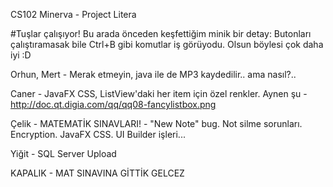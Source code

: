 CS102 Minerva - Project Litera

#Tuşlar çalışıyor!
Bu arada önceden keşfettiğim minik bir detay: Butonları çalıştıramasak bile Ctrl+B gibi komutlar iş görüyodu. Olsun böylesi çok daha iyi :D

Orhun, Mert - Merak etmeyin, java ile de MP3 kaydedilir.. ama nasıl?..

Caner - JavaFX CSS, ListView'daki her item için özel renkler. Aynen şu - http://doc.qt.digia.com/qq/qq08-fancylistbox.png

Çelik - MATEMATİK SINAVLARI! - "New Note" bug. Not silme sorunları. Encryption. JavaFX CSS. UI Builder işleri...

Yiğit - SQL Server Upload

KAPALIK - MAT SINAVINA GİTTİK GELCEZ
